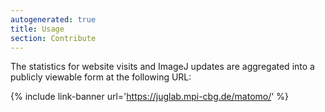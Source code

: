 ```yaml
---
autogenerated: true
title: Usage
section: Contribute
---
```



The statistics for website visits and ImageJ updates are aggregated into a publicly viewable form at the following URL:

{% include link-banner url='https://juglab.mpi-cbg.de/matomo/' %}
